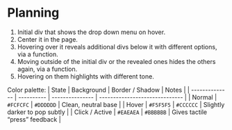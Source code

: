 # Planning

1. Initial div that shows the drop down menu on hover.
2. Center it in the page.
3. Hovering over it reveals additional divs below it with different options, via a function.
4. Moving outside of the initial div or the revealed ones hides the others again, via a function.
5. Hovering on them highlights with different tone.

Color palette:
| State | Background | Border / Shadow | Notes |
| -------------- | ---------- | --------------- | ------------------------------ |
| Normal | `#FCFCFC` | `#DDDDDD` | Clean, neutral base |
| Hover | `#F5F5F5` | `#CCCCCC` | Slightly darker to pop subtly |
| Click / Active | `#EAEAEA` | `#BBBBBB` | Gives tactile “press” feedback |
